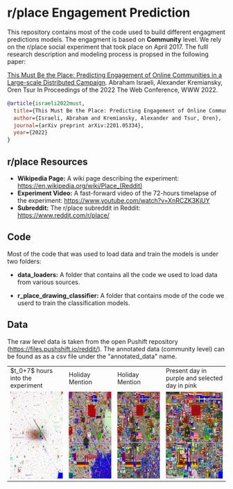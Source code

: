# r/place Engagement Prediction

This repository contains most of the code used to build different engagment predictions models. The engagment is based on **Community** level. We rely on the r/place social experiment that took place on April 2017. The fulll research description and modeling process is propsed in the following paper:

[This Must Be the Place: Predicting Engagement of Online
Communities in a Large-scale Distributed Campaign](https://arxiv.org/pdf/2201.05334.pdf). Abraham Israeli, Alexander Kremiansky, Oren Tsur
In Proceedings of the 2022 The Web Conference, WWW 2022. 

```bibtex
@article{israeli2022must,
  title={This Must Be the Place: Predicting Engagement of Online Communities in a Large-scale Distributed Campaign},
  author={Israeli, Abraham and Kremiansky, Alexander and Tsur, Oren},
  journal={arXiv preprint arXiv:2201.05334},
  year={2022}
}
```

## r/place Resources
* **Wikipedia Page:** A wiki page describing the experiment: https://en.wikipedia.org/wiki/Place_(Reddit)
* **Experiment Video:** A fast-forward video of the 72-hours timelapse of the experiment:  https://www.youtube.com/watch?v=XnRCZK3KjUY
* **Subreddit:** The r/place subreddit in Reddit: https://www.reddit.com/r/place/

## Code 
Most of the code that was used to load data and train the models is under two folders:

*  **data_loaders:**
A folder that contains all the code we used to load data from various sources.

* **r_place_drawing_classifier:**
A folder that contains mode of the code we userd to train the classification models.

## Data
The raw level data is taken from the open Pushift repository (https://files.pushshift.io/reddit/).
The annotated data (community level) can be found as as a csv file under the "annotated_data" name.


<table>
  <tr>
     <td>$t_0+7$ hours into the experiment</td>
     <td>Holiday Mention</td>
     <td>Holiday Mention</td>
     <td>Present day in purple and selected day in pink</td>
  </tr>
  <tr>
    <td><img src="pics/1490986860.png" width=200 height=200></td>
    <td><img src="pics/1491066860.png" width=200 height=200></td>
    <td><img src="pics/1491116860.png" width=200 height=200></td>
    <td><img src="pics/1491226860.png" width=200 height=200></td>
  </tr>
 </table>
